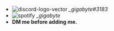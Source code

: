 - ![discord-logo-vector](https://user-images.githubusercontent.com/94195465/158655553-7b1a0540-9b67-46c5-8178-7293e1330318.png)  *_gigabyte#3183*
- ![spotify](https://user-images.githubusercontent.com/94195465/159161654-2fb2524e-8de5-4b91-ad82-f2f4ca7adad2.png)
*_gigabyte*
- **DM me before adding me.**





